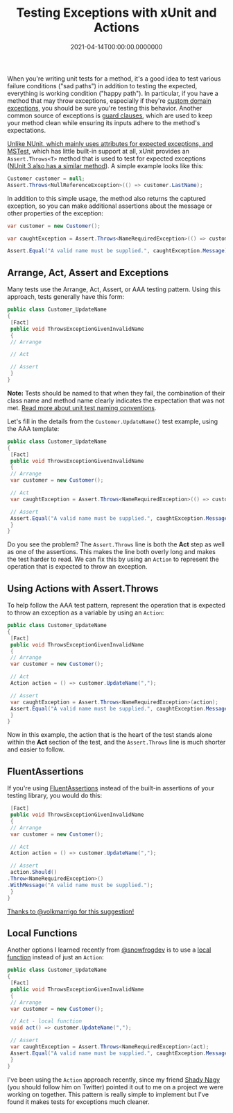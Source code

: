 ﻿---
title: Testing Exceptions with xUnit and Actions
date: "2021-04-14T00:00:00.0000000"
description: If a method you're writing throws exceptions under certain circumstances, such as through guard clauses or other expected conditions, be sure to write tests to verify this behavior. The xUnit test framework has great support for this, and using Actions helps make the tests cleaner.
featuredImage: /img/testing-exceptions-xunit-actions.png
---

When you're writing unit tests for a method, it's a good idea to test various failure conditions ("sad paths") in addition to testing the expected, everything is working condition ("happy path"). In particular, if you have a method that may throw exceptions, especially if they're [custom domain exceptions](https://ardalis.com/prefer-custom-exceptions-to-framework-exceptions/), you should be sure you're testing this behavior. Another common source of exceptions is [guard clauses](https://deviq.com/design-patterns/guard-clause), which are used to keep your method clean while ensuring its inputs adhere to the method's expectations.

[Unlike NUnit, which mainly uses attributes for expected exceptions, and MSTest](https://xunit.net/docs/comparisons), which has little built-in support at all, xUnit provides an `Assert.Throws<T>` method that is used to test for expected exceptions ([NUnit 3 also has a similar method](https://docs.nunit.org/articles/nunit/writing-tests/assertions/classic-assertions/Assert.Throws.html)). A simple example looks like this:

```csharp
Customer customer = null;
Assert.Throws<NullReferenceException>(() => customer.LastName);
```

In addition to this simple usage, the method also returns the captured exception, so you can make additional assertions about the message or other properties of the exception:

```csharp
var customer = new Customer();

var caughtException = Assert.Throws<NameRequiredException>(() => customer.UpdateName(","));

Assert.Equal("A valid name must be supplied.", caughtException.Message);
```

## Arrange, Act, Assert and Exceptions

Many tests use the Arrange, Act, Assert, or AAA testing pattern. Using this approach, tests generally have this form:

```csharp
public class Customer_UpdateName
{
 [Fact]
 public void ThrowsExceptionGivenInvalidName
 {
 // Arrange

 // Act

 // Assert
 }
}
```

**Note:** Tests should be named to that when they fail, the combination of their class name and method name clearly indicates the expectation that was not met. [Read more about unit test naming conventions](https://ardalis.com/unit-test-naming-convention/).

Let's fill in the details from the `Customer.UpdateName()` test example, using the AAA template:

```csharp
public class Customer_UpdateName
{
 [Fact]
 public void ThrowsExceptionGivenInvalidName
 {
 // Arrange
 var customer = new Customer();

 // Act
 var caughtException = Assert.Throws<NameRequiredException>(() => customer.UpdateName(","));

 // Assert
 Assert.Equal("A valid name must be supplied.", caughtException.Message);
 }
}
```

Do you see the problem? The `Assert.Throws` line is both the **Act** step as well as one of the assertions. This makes the line both overly long and makes the test harder to read. We can fix this by using an `Action` to represent the operation that is expected to throw an exception.

## Using Actions with Assert.Throws

To help follow the AAA test pattern, represent the operation that is expected to throw an exception as a variable by using an `Action`:

```csharp
public class Customer_UpdateName
{
 [Fact]
 public void ThrowsExceptionGivenInvalidName
 {
 // Arrange
 var customer = new Customer();

 // Act
 Action action = () => customer.UpdateName(",");

 // Assert
 var caughtException = Assert.Throws<NameRequiredException>(action);
 Assert.Equal("A valid name must be supplied.", caughtException.Message);
 }
}
```

Now in this example, the action that is the heart of the test stands alone within the **Act** section of the test, and the `Assert.Throws` line is much shorter and easier to follow.

## FluentAssertions

If you're using [FluentAssertions](https://fluentassertions.com/) instead of the built-in assertions of your testing library, you would do this:

```csharp
 [Fact]
 public void ThrowsExceptionGivenInvalidName
 {
 // Arrange
 var customer = new Customer();

 // Act
 Action action = () => customer.UpdateName(",");

 // Assert
 action.Should()
.Throw<NameRequiredException>()
.WithMessage("A valid name must be supplied.");
 }
}
```

[Thanks to @volkmarrigo for this suggestion!](https://twitter.com/volkmarrigo/status/1382369414553669640)

## Local Functions

Another options I learned recently from [@snowfrogdev](https://twitter.com/snowfrogdev?lang=en) is to use a [local function](https://docs.microsoft.com/dotnet/csharp/programming-guide/classes-and-structs/local-functions) instead of just an `Action`:

```csharp
public class Customer_UpdateName
{
 [Fact]
 public void ThrowsExceptionGivenInvalidName
 {
 // Arrange
 var customer = new Customer();

 // Act - local function
 void act() => customer.UpdateName(",");

 // Assert
 var caughtException = Assert.Throws<NameRequiredException>(act);
 Assert.Equal("A valid name must be supplied.", caughtException.Message);
 }
}
```

I've been using the `Action` approach recently, since my friend [Shady Nagy](https://twitter.com/ShadyNagy_) (you should follow him on Twitter) pointed it out to me on a project we were working on together. This pattern is really simple to implement but I've found it makes tests for exceptions much cleaner.


